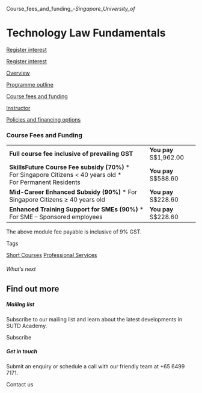 Course_fees_and_funding_-_Singapore_University_of_



Technology Law Fundamentals
===========================

[Register interest](/admissions/academy/short-courses/short-courses-register-your-interest/?coursename=technology-law-fundamentals)

[Register interest](/admissions/academy/short-courses/short-courses-register-your-interest/?coursename=technology-law-fundamentals)

[Overview](/course/technology-law-fundamentals/#tabs)

[Programme outline](/course/technology-law-fundamentals/programme-outline/#tabs)

[Course fees and funding](/course/technology-law-fundamentals/course-fees-and-funding/#tabs)

[Instructor](/course/technology-law-fundamentals/instructor/#tabs)

[Policies and financing options](/course/technology-law-fundamentals/policies-and-financing-options/#tabs)

### Course Fees and Funding

|  |  |
| --- | --- |
| **Full course fee inclusive of prevailing GST** | **You pay**  S$1,962.00 |
| **SkillsFuture Course Fee subsidy (70%)**  * For Singapore Citizens < 40 years old * For Permanent Residents | **You pay**  S$588.60 |
| **Mid-Career Enhanced Subsidy (90%)**  * For Singapore Citizens ≥ 40 years old | **You pay**  S$228.60 |
| **Enhanced Training Support for SMEs (90%)**  * For SME – Sponsored employees | **You pay**  S$228.60 |

The above module fee payable is inclusive of 9% GST.

Tags

[Short Courses](/admissions/academy/courses-and-modules/?academy-type-course=780)
[Professional Services](/admissions/academy/courses-and-modules/?discipline=931)

###### What’s next

Find out more
-------------

##### Mailing list

Subscribe to our mailing list and learn about the latest developments in SUTD Academy.

Subscribe

##### Get in touch

Submit an enquiry or schedule a call with our friendly team at +65 6499 7171.

Contact us

